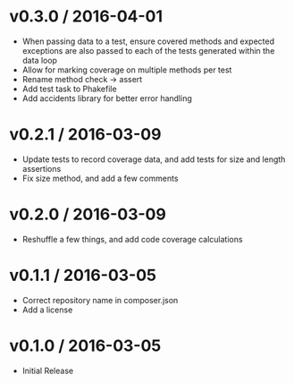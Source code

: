 
v0.3.0 / 2016-04-01
===================

  * When passing data to a test, ensure covered methods and expected exceptions are also passed to each of the tests generated within the data loop
  * Allow for marking coverage on multiple methods per test
  * Rename method check -> assert
  * Add test task to Phakefile
  * Add accidents library for better error handling

v0.2.1 / 2016-03-09
===================

  * Update tests to record coverage data, and add tests for size and length assertions
  * Fix size method, and add a few comments

v0.2.0 / 2016-03-09
===================

  * Reshuffle a few things, and add code coverage calculations

v0.1.1 / 2016-03-05
===================

  * Correct repository name in composer.json
  * Add a license

v0.1.0 / 2016-03-05
===================

  * Initial Release

